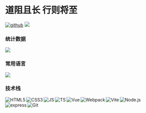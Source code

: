 # 道阻且长 行则将至 
<!-- <img src="https://raw.githubusercontent.com/iampavangandhi/iampavangandhi/master/gifs/Hi.gif" width="30px"> -->

<a href="https://github.com/coder-hxl" ><img src="https://img.shields.io/badge/-Github-000?style=flat&logo=Github&logoColor=white" alt="github" /></a>
<a href="https://wakatime.com/@coderhxl" ><img src="https://wakatime.com/badge/user/04478268-906e-4938-8097-7c24abb8682e.svg" /></a>
 
### 统计数据
<a>
  <img src="https://github-readme-stats.vercel.app/api?username=coder-hxl&theme=tokyonight&show_icons=true" />
</a>

<!-- 
<a href="https://i.pinimg.com/originals/e4/26/70/e426702edf874b181aced1e2fa5c6cde.gif">
  <img align="right" width="255px" alt="GIF" src="https://i.pinimg.com/originals/e4/26/70/e426702edf874b181aced1e2fa5c6cde.gif" />
</a> 
-->

### 常用语言

<a href="https://github-readme-stats.vercel.app/api/top-langs/?username=coder-hxl&layout=compact"> 
  <img align="center" src="https://github-readme-stats.vercel.app/api/top-langs/?username=coder-hxl&theme=tokyonight&layout=compact" />
</a>
  
### 技术栈

<!-- 前端 -->
<img align="left" src="https://img.shields.io/badge/-HTML5-black?style=flat&logo=html5" alt="HTML5" />
<img align="left" src="https://img.shields.io/badge/-CSS3-black?style=flat&logo=css3&logoColor=1572B6" alt="CSS3" />
<img align="left" src="https://img.shields.io/badge/-JavaScript-black?style=flat&logo=javascript" alt="JS" />
<img align="left" src="https://img.shields.io/badge/-TypeScript-black?style=flat&logo=typescript" alt="TS" />
<img align="left" src="https://img.shields.io/badge/-Vue.js-black?style=flat&logo=vue.js" alt="Vue" />
<img align="left" src="https://img.shields.io/badge/-Webpack-black?style=flat&logo=webpack" alt="Webpack" />
<img align="left" src="https://img.shields.io/badge/-Vite-black?style=flat&logo=vite" alt="Vite" />

<!-- 后端 -->
<img align="left" src="https://img.shields.io/badge/-Node.js-black?style=flat&logo=node.js" alt="Node.js" />
<img align="left" src="https://img.shields.io/badge/-express-black?style=flat&logo=express" alt="express" />

<img align="left" src="https://img.shields.io/badge/-Git-black?style=flat&logo=git" alt="Git" />

<!--
**coder-hxl/coder-hxl** is a ✨ _special_ ✨ repository because its `README.md` (this file) appears on your GitHub profile.

Here are some ideas to get you started:

- 🔭 I’m currently working on ...
- 🌱 I’m currently learning ...
- 👯 I’m looking to collaborate on ...
- 🤔 I’m looking for help with ...
- 💬 Ask me about ...
- 📫 How to reach me: ...
- 😄 Pronouns: ...
- ⚡ Fun fact: ...
-->
